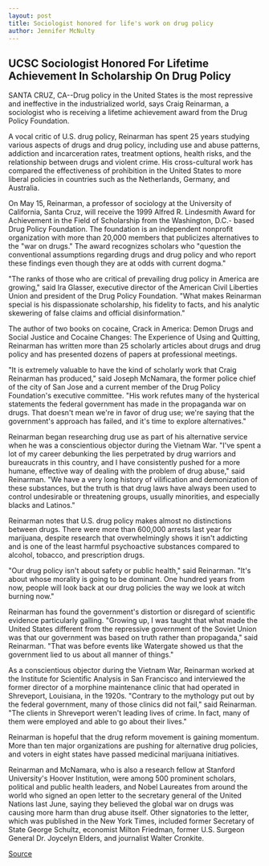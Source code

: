 ```yaml
---
layout: post
title: Sociologist honored for life's work on drug policy
author: Jennifer McNulty
---
```


## UCSC Sociologist Honored For Lifetime Achievement In Scholarship On Drug Policy

SANTA CRUZ, CA--Drug policy in the United States is the most repressive and ineffective in the industrialized world, says Craig Reinarman, a sociologist who is receiving a lifetime achievement award from the Drug Policy Foundation.

A vocal critic of U.S. drug policy, Reinarman has spent 25 years studying various aspects of drugs and drug policy, including use and abuse patterns, addiction and incarceration rates, treatment options, health risks, and the relationship between drugs and violent crime. His cross-cultural work has compared the effectiveness of prohibition in the United States to more liberal policies in countries such as the Netherlands, Germany, and Australia.

On May 15, Reinarman, a professor of sociology at the University of California, Santa Cruz, will receive the 1999 Alfred R. Lindesmith Award for Achievement in the Field of Scholarship from the Washington, D.C.- based Drug Policy Foundation. The foundation is an independent nonprofit organization with more than 20,000 members that publicizes alternatives to the "war on drugs." The award recognizes scholars who "question the conventional assumptions regarding drugs and drug policy and who report these findings even though they are at odds with current dogma."

"The ranks of those who are critical of prevailing drug policy in America are growing," said Ira Glasser, executive director of the American Civil Liberties Union and president of the Drug Policy Foundation. "What makes Reinarman special is his dispassionate scholarship, his fidelity to facts, and his analytic skewering of false claims and official disinformation."

The author of two books on cocaine, Crack in America: Demon Drugs and Social Justice and Cocaine Changes: The Experience of Using and Quitting, Reinarman has written more than 25 scholarly articles about drugs and drug policy and has presented dozens of papers at professional meetings.

"It is extremely valuable to have the kind of scholarly work that Craig Reinarman has produced," said Joseph McNamara, the former police chief of the city of San Jose and a current member of the Drug Policy Foundation's executive committee. "His work refutes many of the hysterical statements the federal government has made in the propaganda war on drugs. That doesn't mean we're in favor of drug use; we're saying that the government's approach has failed, and it's time to explore alternatives."

Reinarman began researching drug use as part of his alternative service when he was a conscientious objector during the Vietnam War. "I've spent a lot of my career debunking the lies perpetrated by drug warriors and bureaucrats in this country, and I have consistently pushed for a more humane, effective way of dealing with the problem of drug abuse," said Reinarman. "We have a very long history of vilification and demonization of these substances, but the truth is that drug laws have always been used to control undesirable or threatening groups, usually minorities, and especially blacks and Latinos."

Reinarman notes that U.S. drug policy makes almost no distinctions between drugs. There were more than 600,000 arrests last year for marijuana, despite research that overwhelmingly shows it isn't addicting and is one of the least harmful psychoactive substances compared to alcohol, tobacco, and prescription drugs.

"Our drug policy isn't about safety or public health," said Reinarman. "It's about whose morality is going to be dominant. One hundred years from now, people will look back at our drug policies the way we look at witch burning now."

Reinarman has found the government's distortion or disregard of scientific evidence particularly galling. "Growing up, I was taught that what made the United States different from the repressive government of the Soviet Union was that our government was based on truth rather than propaganda," said Reinarman. "That was before events like Watergate showed us that the government lied to us about all manner of things."

As a conscientious objector during the Vietnam War, Reinarman worked at the Institute for Scientific Analysis in San Francisco and interviewed the former director of a morphine maintenance clinic that had operated in Shreveport, Louisiana, in the 1920s. "Contrary to the mythology put out by the federal government, many of those clinics did not fail," said Reinarman. "The clients in Shreveport weren't leading lives of crime. In fact, many of them were employed and able to go about their lives."

Reinarman is hopeful that the drug reform movement is gaining momentum. More than ten major organizations are pushing for alternative drug policies, and voters in eight states have passed medicinal marijuana initiatives.

Reinarman and McNamara, who is also a research fellow at Stanford University's Hoover Institution, were among 500 prominent scholars, political and public health leaders, and Nobel Laureates from around the world who signed an open letter to the secretary general of the United Nations last June, saying they believed the global war on drugs was causing more harm than drug abuse itself. Other signatories to the letter, which was published in the New York Times, included former Secretary of State George Schultz, economist Milton Friedman, former U.S. Surgeon General Dr. Joycelyn Elders, and journalist Walter Cronkite.

[Source](http://www1.ucsc.edu/news_events/press_releases/archive/98-99/05-99/0599-reinarman.htm "Permalink to Sociologist honored for life's work on drug policy")